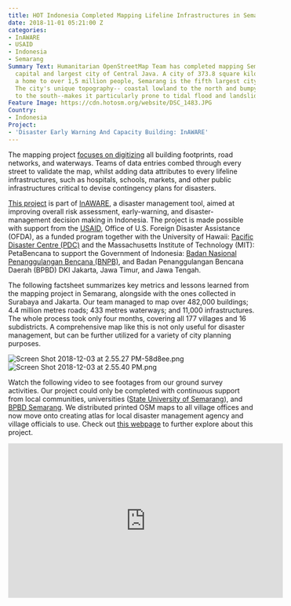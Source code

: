 ```yaml
---
title: HOT Indonesia Completed Mapping Lifeline Infrastructures in Semarang
date: 2018-11-01 05:21:00 Z
categories:
- InAWARE
- USAID
- Indonesia
- Semarang
Summary Text: Humanitarian OpenStreetMap Team has completed mapping Semarang, the
  capital and largest city of Central Java. A city of 373.8 square kilometres and
  a home to over 1,5 million people, Semarang is the fifth largest city in Indonesia.
  The city's unique topography-- coastal lowland to the north and bumpy highlands
  to the south--makes it particularly prone to tidal flood and landslides.
Feature Image: https://cdn.hotosm.org/website/DSC_1483.JPG
Country:
- Indonesia
Project:
- 'Disaster Early Warning And Capacity Building: InAWARE'
---
```


The mapping project [focuses on digitizing](https://www.hotosm.org/updates/2018-03-12_hot_inaware_project_relocates_to_mapping_lifeline_infrastructures_in_semarang) all building footprints, road networks, and waterways. Teams of data entries combed through every street to validate the map, whilst adding data attributes to every lifeline infrastructures, such as hospitals, schools, markets, and other public infrastructures critical to devise contingency plans for disasters.

[This project](https://www.hotosm.org/projects/disaster-early-warning-and-capacity-building-inaware) is part of [InAWARE](http://inaware.bnpb.go.id/inaware/), a disaster management tool, aimed at improving overall risk assessment, early-warning, and disaster-management decision making in Indonesia. The project is made possible with support from the [USAID](https://www.usaid.gov), Office of U.S. Foreign Disaster Assistance (OFDA), as a funded program together with the University of Hawaii: [Pacific Disaster Centre (PDC)](http://www.pdc.org/) and the Massachusetts Institute of Technology (MIT): PetaBencana to support the Government of Indonesia: [Badan Nasional Penanggulangan Bencana (BNPB)](http://www.bnpb.go.id/), and Badan Penanggulangan Bencana Daerah (BPBD) DKI Jakarta, Jawa Timur, and Jawa Tengah.

The following factsheet summarizes key metrics and lessons learned from the mapping project in Semarang, alongside with the ones collected in Surabaya and Jakarta. Our team managed to map over 482,000 buildings; 4.4 million metres roads; 433 metres waterways; and 11,000 infrastructures. The whole process took only four months, covering all 177 villages and 16 subdistricts. A comprehensive map like this is not only useful for disaster management, but can be further utilized for a variety of city planning purposes.

![Screen Shot 2018-12-03 at 2.55.27 PM-58d8ee.png](https://cdn.hotosm.org/website/Screen+Shot+2018-12-03+at+2.55.27+PM-58d8ee.png)
![Screen Shot 2018-12-03 at 2.55.40 PM.png](https://cdn.hotosm.org/website/Screen+Shot+2018-12-03+at+2.55.40+PM.png)

Watch the following video to see footages from our ground survey activities. Our project could only be completed with continuous support from local communities, universities ([State University of Semarang](https://unnes.ac.id)), and [BPBD Semarang](http://bpbd.semarangkota.go.id). We distributed printed OSM maps to all village offices and now move onto creating atlas for local disaster management agency and village officials to use. Check out [this webpage](https://openstreetmap.id/en/pemetaan-hot-pdc/) to further explore about this project.

<iframe width="560" height="315" src="https://www.youtube.com/embed/AFiTDDxzhYc" frameborder="0" allow="accelerometer; autoplay; encrypted-media; gyroscope; picture-in-picture" allowfullscreen></iframe>
